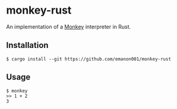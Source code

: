 # monkey-rust

An implementation of a [Monkey](https://monkeylang.org/) interpreter in Rust.

## Installation

```shell
$ cargo install --git https://github.com/emanon001/monkey-rust
```

## Usage

```shell
$ monkey
>> 1 + 2
3
```
